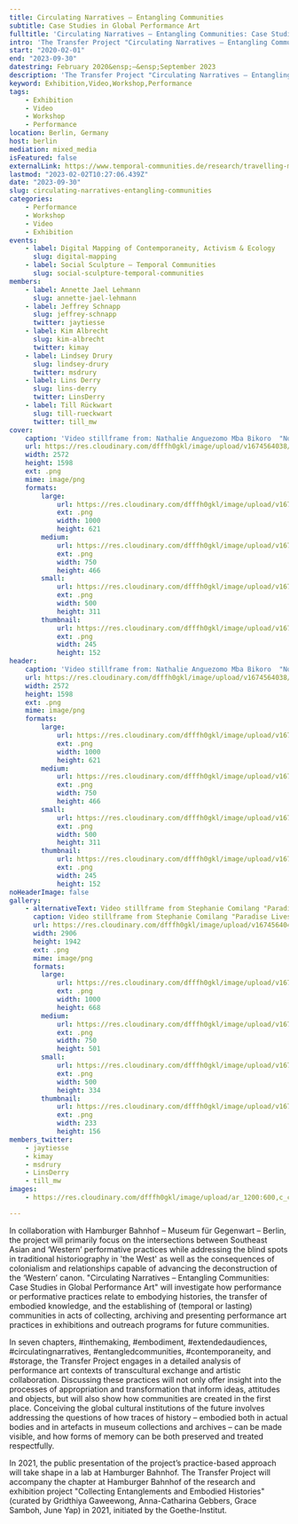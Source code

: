 ```yaml
---
title: Circulating Narratives – Entangling Communities
subtitle: Case Studies in Global Performance Art
fulltitle: 'Circulating Narratives – Entangling Communities: Case Studies in Global Performance Art'
intro: 'The Transfer Project "Circulating Narratives – Entangling Communities: Case Studies in Global Performance Art" will explore how diverse histories inform performative practices and shape communities as embodied knowledge.'
start: "2020-02-01"
end: "2023-09-30"
datestring: February 2020&ensp;–&ensp;September 2023
description: 'The Transfer Project "Circulating Narratives – Entangling Communities: Case Studies in Global Performance Art" will explore how diverse histories i…'
keyword: Exhibition,Video,Workshop,Performance
tags:
    - Exhibition
    - Video
    - Workshop
    - Performance
location: Berlin, Germany
host: berlin
mediation: mixed_media
isFeatured: false
externalLink: https://www.temporal-communities.de/research/travelling-matters/projects/circulating-narratives_entangled-communities/index.html
lastmod: "2023-02-02T10:27:06.439Z"
date: "2023-09-30"
slug: circulating-narratives-entangling-communities
categories:
    - Performance
    - Workshop
    - Video
    - Exhibition
events:
    - label: Digital Mapping of Contemporaneity, Activism & Ecology
      slug: digital-mapping
    - label: Social Sculpture – Temporal Communities
      slug: social-sculpture-temporal-communities
members:
    - label: Annette Jael Lehmann
      slug: annette-jael-lehmann
    - label: Jeffrey Schnapp
      slug: jeffrey-schnapp
      twitter: jaytiesse
    - label: Kim Albrecht
      slug: kim-albrecht
      twitter: kimay
    - label: Lindsey Drury
      slug: lindsey-drury
      twitter: msdrury
    - label: Lins Derry
      slug: lins-derry
      twitter: LinsDerry
    - label: Till Rückwart
      slug: till-rueckwart
      twitter: till_mw
cover:
    caption: 'Video stillframe from: Nathalie Anguezomo Mba Bikoro  "Nobody Knows The Troubles I''ve Seen: Performing Disobedience, Resilience and Black Empowerment"'
    url: https://res.cloudinary.com/dfffh0gkl/image/upload/v1674564038/Screen_Shot_2023_01_24_at_13_36_48_d0b6849be2.png
    width: 2572
    height: 1598
    ext: .png
    mime: image/png
    formats:
        large:
            url: https://res.cloudinary.com/dfffh0gkl/image/upload/v1674564042/large_Screen_Shot_2023_01_24_at_13_36_48_d0b6849be2.png
            ext: .png
            width: 1000
            height: 621
        medium:
            url: https://res.cloudinary.com/dfffh0gkl/image/upload/v1674564043/medium_Screen_Shot_2023_01_24_at_13_36_48_d0b6849be2.png
            ext: .png
            width: 750
            height: 466
        small:
            url: https://res.cloudinary.com/dfffh0gkl/image/upload/v1674564043/small_Screen_Shot_2023_01_24_at_13_36_48_d0b6849be2.png
            ext: .png
            width: 500
            height: 311
        thumbnail:
            url: https://res.cloudinary.com/dfffh0gkl/image/upload/v1674564040/thumbnail_Screen_Shot_2023_01_24_at_13_36_48_d0b6849be2.png
            ext: .png
            width: 245
            height: 152
header:
    caption: 'Video stillframe from: Nathalie Anguezomo Mba Bikoro  "Nobody Knows The Troubles I''ve Seen: Performing Disobedience, Resilience and Black Empowerment"'
    url: https://res.cloudinary.com/dfffh0gkl/image/upload/v1674564038/Screen_Shot_2023_01_24_at_13_36_48_d0b6849be2.png
    width: 2572
    height: 1598
    ext: .png
    mime: image/png
    formats:
        large:
            url: https://res.cloudinary.com/dfffh0gkl/image/upload/v1674564042/large_Screen_Shot_2023_01_24_at_13_36_48_d0b6849be2.png
            ext: .png
            width: 1000
            height: 621
        medium:
            url: https://res.cloudinary.com/dfffh0gkl/image/upload/v1674564043/medium_Screen_Shot_2023_01_24_at_13_36_48_d0b6849be2.png
            ext: .png
            width: 750
            height: 466
        small:
            url: https://res.cloudinary.com/dfffh0gkl/image/upload/v1674564043/small_Screen_Shot_2023_01_24_at_13_36_48_d0b6849be2.png
            ext: .png
            width: 500
            height: 311
        thumbnail:
            url: https://res.cloudinary.com/dfffh0gkl/image/upload/v1674564040/thumbnail_Screen_Shot_2023_01_24_at_13_36_48_d0b6849be2.png
            ext: .png
            width: 245
            height: 152
noHeaderImage: false
gallery:
    - alternativeText: Video stillframe from Stephanie Comilang "Paradise Lives in the Ruins of Colonial and Dictatorship Architecture"
      caption: Video stillframe from Stephanie Comilang "Paradise Lives in the Ruins of Colonial and Dictatorship Architecture"
      url: https://res.cloudinary.com/dfffh0gkl/image/upload/v1674564040/Screen_Shot_2023_01_24_at_13_38_09_e0ead294eb.png
      width: 2906
      height: 1942
      ext: .png
      mime: image/png
      formats:
        large:
            url: https://res.cloudinary.com/dfffh0gkl/image/upload/v1674564044/large_Screen_Shot_2023_01_24_at_13_38_09_e0ead294eb.png
            ext: .png
            width: 1000
            height: 668
        medium:
            url: https://res.cloudinary.com/dfffh0gkl/image/upload/v1674564045/medium_Screen_Shot_2023_01_24_at_13_38_09_e0ead294eb.png
            ext: .png
            width: 750
            height: 501
        small:
            url: https://res.cloudinary.com/dfffh0gkl/image/upload/v1674564046/small_Screen_Shot_2023_01_24_at_13_38_09_e0ead294eb.png
            ext: .png
            width: 500
            height: 334
        thumbnail:
            url: https://res.cloudinary.com/dfffh0gkl/image/upload/v1674564041/thumbnail_Screen_Shot_2023_01_24_at_13_38_09_e0ead294eb.png
            ext: .png
            width: 233
            height: 156
members_twitter:
    - jaytiesse
    - kimay
    - msdrury
    - LinsDerry
    - till_mw
images:
    - https://res.cloudinary.com/dfffh0gkl/image/upload/ar_1200:600,c_crop/c_limit,h_1200,w_600/v1674564038/Screen_Shot_2023_01_24_at_13_36_48_d0b6849be2.png

---
```

In collaboration with Hamburger Bahnhof – Museum für Gegenwart – Berlin, the project will primarily focus on the intersections between Southeast Asian and ‘Western’ performative practices while addressing the blind spots in traditional historiography in 'the West' as well as the consequences of colonialism and relationships capable of advancing the deconstruction of the ‘Western’ canon. "Circulating Narratives – Entangling Communities: Case Studies in Global Performance Art" will investigate how performance or performative practices relate to embodying histories, the transfer of embodied knowledge, and the establishing of (temporal or lasting) communities in acts of collecting, archiving and presenting performance art practices in exhibitions and outreach programs for future communities.

In seven chapters, #inthemaking, #embodiment, #extendedaudiences, #circulatingnarratives, #entangledcommunities, #contemporaneity, and #storage, the Transfer Project engages in a detailed analysis of performance art contexts of transcultural exchange and artistic collaboration. Discussing these practices will not only offer insight into the processes of appropriation and transformation that inform ideas, attitudes and objects, but will also show how communities are created in the first place. Conceiving the global cultural institutions of the future involves addressing the questions of how traces of history – embodied both in actual bodies and in artefacts in museum collections and archives – can be made visible, and how forms of memory can be both preserved and treated respectfully.

In 2021, the public presentation of the project’s practice-based approach will take shape in a lab at Hamburger Bahnhof. The Transfer Project will accompany the chapter at Hamburger Bahnhof of the research and exhibition project "Collecting Entanglements and Embodied Histories" (curated by Gridthiya Gaweewong, Anna-Catharina Gebbers, Grace Samboh, June Yap) in 2021, initiated by the Goethe-Institut.